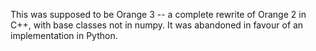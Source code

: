 This was supposed to be Orange 3 -- a complete rewrite of Orange 2 in C++, with base classes not in numpy. It was abandoned in favour of an implementation in Python.